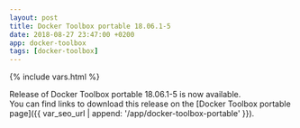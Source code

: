 ```yaml
---
layout: post
title: Docker Toolbox portable 18.06.1-5
date: 2018-08-27 23:47:00 +0200
app: docker-toolbox
tags: [docker-toolbox]
---
```

{% include vars.html %}

Release of Docker Toolbox portable 18.06.1-5 is now available.<br />
You can find links to download this release on the [Docker Toolbox portable page]({{ var_seo_url | append: '/app/docker-toolbox-portable' }}).